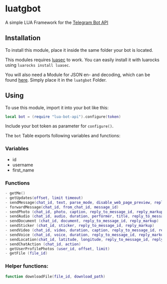 # luatgbot
A simple LUA Framework for the [Telegram Bot API](https://https://core.telegram.org/bots/api)


## Installation

To install this module, place it inside the same folder your bot is located.

This modules requires [luasec](https://github.com/brunoos/luasec) to work.
You can easily install it with luarocks using `luarocks install luasec`.


You will also need a Module for JSON en- and decoding, which can be found [here](http://regex.info/code/JSON.lua).
Simply place it in the `luatgbot` Folder.

## Using

To use this module, import it into your bot like this:
```lua
local bot = (require "lua-bot-api").configure(token)
```
Include your bot token as parameter for `configure()`.

The `bot` Table exports following variables and functions:

### Variables

- id
- username
- first_name

### Functions

```lua
- getMe()
- getUpdates(offset, limit timeout)
- sendMessage(chat_id, text, parse_mode, disable_web_page_preview, reply_to_message_id, reply_markup)
- forwardMessage(chat_id, from_chat_id, message_id)
- sendPhoto (chat_id, photo, caption, reply_to_message_id, reply_markup)
- sendAudio (chat_id, audio, duration, performer, title, reply_to_message_id, reply_markup)
- sendDocument (chat_id, document, reply_to_message_id, reply_markup)
- sendSticker (chat_id, sticker, reply_to_message_id, reply_markup)
- sendVideo (chat_id, video, duration, caption, reply_to_message_id, reply_markup)
- sendVoice (chat_id, voice, duration, reply_to_message_id, reply_markup)
- sendLocation(chat_id, latitude, longitude, reply_to_message_id, reply_markup)
- sendChatAction (chat_id, action)
- getUserProfilePhotos (user_id, offset, limit)
- getFile (file_id)
```
### Helper functions:

```lua
function downloadFile(file_id, download_path)
```

